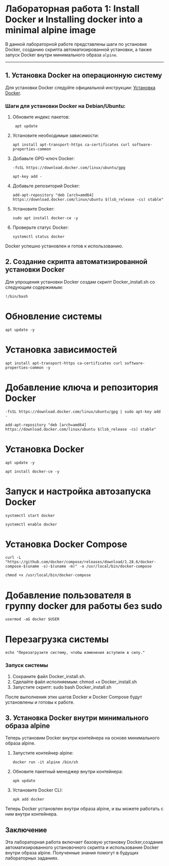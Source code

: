 # Лабораторная работа 1: Install Docker и Installing docker into a minimal alpine image

В данной лабораторной работе представлены шаги по установке Docker, созданию скрипта автоматизированной установки, а также запуск Docker внутри минимального образа `alpine`.

---

## 1. Установка Docker на операционную систему

Для установки Docker следуйте официальной инструкции: [Установка Docker](https://docs.docker.com/engine/install/).

### Шаги для установки Docker на Debian/Ubuntu:
1. Обновите индекс пакетов:
   ```sudo
    apt update
   ```
2. Установите необходимые зависимости:
   ```sudo
   apt install apt-transport-https ca-certificates curl software-properties-common
   ```
3. Добавьте GPG-ключ Docker:
   ```curl
   -fsSL https://download.docker.com/linux/ubuntu/gpg
   ```
   ```sudo
   apt-key add -
   ```
4. Добавьте репозиторий Docker:
   ```sudo
   add-apt-repository "deb [arch=amd64] https://download.docker.com/linux/ubuntu $(lsb_release -cs) stable"
   ```
5. Установите Docker:
   ```sudo apt update
   sudo apt install docker-ce -y
   ```
6. Проверьте статус Docker:
   ```sudo
   systemctl status docker
   ```
Docker успешно установлен и готов к использованию.

## 2.  Создание скрипта автоматизированной установки Docker
Для упрощения установки Docker создам скрипт Docker_install.sh со следующим содержимым:
```
!/bin/bash
```
# Обновление системы
   ```sudo
   apt update -y
   ```
# Установка зависимостей
   ```sudo 
   apt install apt-transport-https ca-certificates curl software-properties-common -y
   ```
# Добавление ключа и репозитория Docker
   ```curl
   -fsSL https://download.docker.com/linux/ubuntu/gpg | sudo apt-key add -
   ```
   ```sudo
   add-apt-repository "deb [arch=amd64] https://download.docker.com/linux/ubuntu $(lsb_release -cs) stable"
   ```
# Установка Docker
   ```sudo 
   apt update -y
   ```
   ```sudo 
   apt install docker-ce -y
   ```
# Запуск и настройка автозапуска Docker
   ```sudo 
   systemctl start docker
   ```
   ```sudo 
   systemctl enable docker
   ```
# Установка Docker Compose
   ```sudo 
   curl -L "https://github.com/docker/compose/releases/download/1.28.6/docker-compose-$(uname -s)-$(uname -m)" -o /usr/local/bin/docker-compose
   ```
   ```sudo 
   chmod +x /usr/local/bin/docker-compose
   ```
# Добавление пользователя в группу docker для работы без sudo
   ```sudo 
   usermod -aG docker $USER
   ```

# Перезагрузка системы
   ```
   echo "Перезагрузите систему, чтобы изменения вступили в силу."
   ```
### Запуск системы
1. Сохраните файл Docker_install.sh.
2. Сделайте файл исполняемым:
   chmod +x Docker_install.sh
3. Запустите скрипт:
   sudo bash Docker_install.sh

После выполнения этих шагов Docker и Docker Compose будут установлены и готовы к работе.

## 3. Установка Docker внутри минимального образа alpine

Теперь установим Docker внутри контейнера на основе минимального образа alpine.

1. Запустите контейнер alpine:
   ```
   docker run -it alpine /bin/sh
   ```
3. Обновите пакетный менеджер внутри контейнера:
   ```
   apk update
   ```
5. Установите Docker CLI:
   ```
   apk add docker
   ```

Теперь Docker установлен внутри образа alpine, и вы можете работать с ним внутри контейнера.

## Заключение
Эта лабораторная работа включает базовую установку Docker,создание автоматизированного установочного скрипта и использование Docker внутри образа alpine.
Полученные знания помогут в будущих лабораторных заданиях.


    
